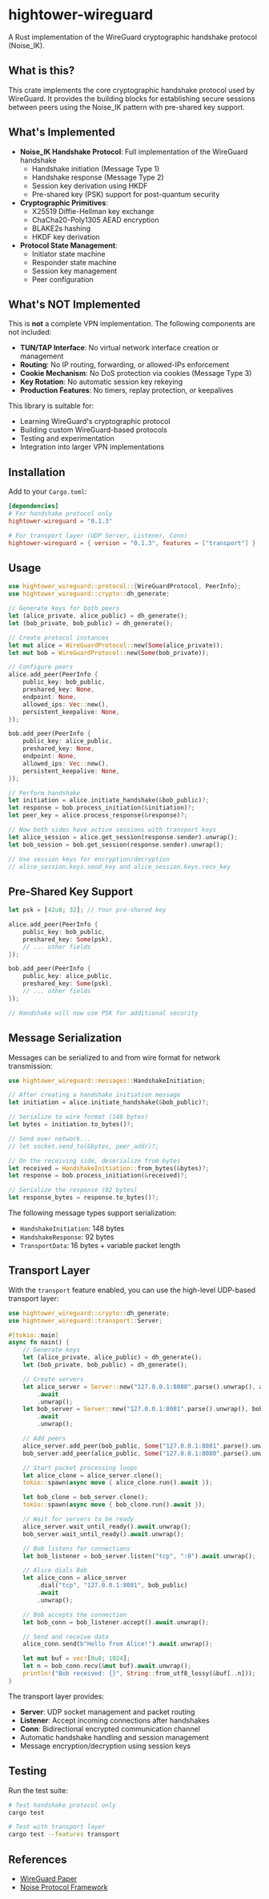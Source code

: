 # hightower-wireguard

A Rust implementation of the WireGuard cryptographic handshake protocol (Noise_IK).

## What is this?

This crate implements the core cryptographic handshake protocol used by WireGuard. It provides the building blocks for establishing secure sessions between peers using the Noise_IK pattern with pre-shared key support.

## What's Implemented

- **Noise_IK Handshake Protocol**: Full implementation of the WireGuard handshake
  - Handshake initiation (Message Type 1)
  - Handshake response (Message Type 2)
  - Session key derivation using HKDF
  - Pre-shared key (PSK) support for post-quantum security
- **Cryptographic Primitives**:
  - X25519 Diffie-Hellman key exchange
  - ChaCha20-Poly1305 AEAD encryption
  - BLAKE2s hashing
  - HKDF key derivation
- **Protocol State Management**:
  - Initiator state machine
  - Responder state machine
  - Session key management
  - Peer configuration

## What's NOT Implemented

This is **not** a complete VPN implementation. The following components are not included:

- **TUN/TAP Interface**: No virtual network interface creation or management
- **Routing**: No IP routing, forwarding, or allowed-IPs enforcement
- **Cookie Mechanism**: No DoS protection via cookies (Message Type 3)
- **Key Rotation**: No automatic session key rekeying
- **Production Features**: No timers, replay protection, or keepalives

This library is suitable for:
- Learning WireGuard's cryptographic protocol
- Building custom WireGuard-based protocols
- Testing and experimentation
- Integration into larger VPN implementations

## Installation

Add to your `Cargo.toml`:

```toml
[dependencies]
# For handshake protocol only
hightower-wireguard = "0.1.3"

# For transport layer (UDP Server, Listener, Conn)
hightower-wireguard = { version = "0.1.3", features = ["transport"] }
```

## Usage

```rust
use hightower_wireguard::protocol::{WireGuardProtocol, PeerInfo};
use hightower_wireguard::crypto::dh_generate;

// Generate keys for both peers
let (alice_private, alice_public) = dh_generate();
let (bob_private, bob_public) = dh_generate();

// Create protocol instances
let mut alice = WireGuardProtocol::new(Some(alice_private));
let mut bob = WireGuardProtocol::new(Some(bob_private));

// Configure peers
alice.add_peer(PeerInfo {
    public_key: bob_public,
    preshared_key: None,
    endpoint: None,
    allowed_ips: Vec::new(),
    persistent_keepalive: None,
});

bob.add_peer(PeerInfo {
    public_key: alice_public,
    preshared_key: None,
    endpoint: None,
    allowed_ips: Vec::new(),
    persistent_keepalive: None,
});

// Perform handshake
let initiation = alice.initiate_handshake(&bob_public)?;
let response = bob.process_initiation(&initiation)?;
let peer_key = alice.process_response(&response)?;

// Now both sides have active sessions with transport keys
let alice_session = alice.get_session(response.sender).unwrap();
let bob_session = bob.get_session(response.sender).unwrap();

// Use session keys for encryption/decryption
// alice_session.keys.send_key and alice_session.keys.recv_key
```

## Pre-Shared Key Support

```rust
let psk = [42u8; 32]; // Your pre-shared key

alice.add_peer(PeerInfo {
    public_key: bob_public,
    preshared_key: Some(psk),
    // ... other fields
});

bob.add_peer(PeerInfo {
    public_key: alice_public,
    preshared_key: Some(psk),
    // ... other fields
});

// Handshake will now use PSK for additional security
```

## Message Serialization

Messages can be serialized to and from wire format for network transmission:

```rust
use hightower_wireguard::messages::HandshakeInitiation;

// After creating a handshake initiation message
let initiation = alice.initiate_handshake(&bob_public)?;

// Serialize to wire format (148 bytes)
let bytes = initiation.to_bytes()?;

// Send over network...
// let socket.send_to(&bytes, peer_addr)?;

// On the receiving side, deserialize from bytes
let received = HandshakeInitiation::from_bytes(&bytes)?;
let response = bob.process_initiation(&received)?;

// Serialize the response (92 bytes)
let response_bytes = response.to_bytes()?;
```

The following message types support serialization:
- `HandshakeInitiation`: 148 bytes
- `HandshakeResponse`: 92 bytes
- `TransportData`: 16 bytes + variable packet length

## Transport Layer

With the `transport` feature enabled, you can use the high-level UDP-based transport layer:

```rust
use hightower_wireguard::crypto::dh_generate;
use hightower_wireguard::transport::Server;

#[tokio::main]
async fn main() {
    // Generate keys
    let (alice_private, alice_public) = dh_generate();
    let (bob_private, bob_public) = dh_generate();

    // Create servers
    let alice_server = Server::new("127.0.0.1:8080".parse().unwrap(), alice_private)
        .await
        .unwrap();
    let bob_server = Server::new("127.0.0.1:8081".parse().unwrap(), bob_private)
        .await
        .unwrap();

    // Add peers
    alice_server.add_peer(bob_public, Some("127.0.0.1:8081".parse().unwrap())).await.unwrap();
    bob_server.add_peer(alice_public, Some("127.0.0.1:8080".parse().unwrap())).await.unwrap();

    // Start packet processing loops
    let alice_clone = alice_server.clone();
    tokio::spawn(async move { alice_clone.run().await });

    let bob_clone = bob_server.clone();
    tokio::spawn(async move { bob_clone.run().await });

    // Wait for servers to be ready
    alice_server.wait_until_ready().await.unwrap();
    bob_server.wait_until_ready().await.unwrap();

    // Bob listens for connections
    let bob_listener = bob_server.listen("tcp", ":0").await.unwrap();

    // Alice dials Bob
    let alice_conn = alice_server
        .dial("tcp", "127.0.0.1:8081", bob_public)
        .await
        .unwrap();

    // Bob accepts the connection
    let bob_conn = bob_listener.accept().await.unwrap();

    // Send and receive data
    alice_conn.send(b"Hello from Alice!").await.unwrap();

    let mut buf = vec![0u8; 1024];
    let n = bob_conn.recv(&mut buf).await.unwrap();
    println!("Bob received: {}", String::from_utf8_lossy(&buf[..n]));
}
```

The transport layer provides:
- **Server**: UDP socket management and packet routing
- **Listener**: Accept incoming connections after handshakes
- **Conn**: Bidirectional encrypted communication channel
- Automatic handshake handling and session management
- Message encryption/decryption using session keys

## Testing

Run the test suite:

```bash
# Test handshake protocol only
cargo test

# Test with transport layer
cargo test --features transport
```

## References

- [WireGuard Paper](https://www.wireguard.com/papers/wireguard.pdf)
- [Noise Protocol Framework](https://noiseprotocol.org/)
